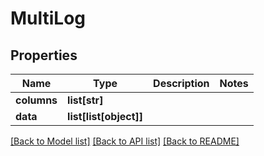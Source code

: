 # MultiLog

## Properties
Name | Type | Description | Notes
------------ | ------------- | ------------- | -------------
**columns** | **list[str]** |  | 
**data** | **list[list[object]]** |  | 

[[Back to Model list]](../README.md#documentation-for-models) [[Back to API list]](../README.md#documentation-for-api-endpoints) [[Back to README]](../README.md)


